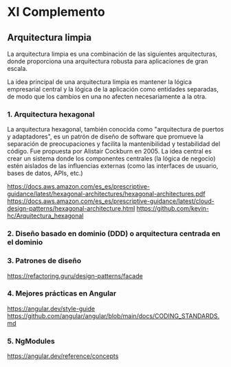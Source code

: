 # XI Complemento

## Arquitectura limpia
La arquitectura limpia  es una combinación de las siguientes arquitecturas, donde proporciona una arquitectura robusta para aplicaciones de gran escala.

La idea principal de una arquitectura limpia es mantener la lógica empresarial central y la lógica de la aplicación como entidades separadas, de modo que los cambios en una no afecten necesariamente a la otra.

### 1. Arquitectura hexagonal
La arquitectura hexagonal, también conocida como "arquitectura de puertos y adaptadores",  es un patrón de diseño de software que promueve la separación de preocupaciones y facilita la mantenibilidad y testabilidad del código.  Fue propuesta por Alistair Cockburn en 2005. La idea central es crear un sistema donde los componentes centrales (la lógica de negocio) estén aislados de las influencias externas (como las interfaces de usuario, bases de datos, APIs, etc.)

https://docs.aws.amazon.com/es_es/prescriptive-guidance/latest/hexagonal-architectures/hexagonal-architectures.pdf
https://docs.aws.amazon.com/es_es/prescriptive-guidance/latest/cloud-design-patterns/hexagonal-architecture.html
https://github.com/kevin-hc/Arquitectura_hexagonal

### 2. Diseño basado en dominio (DDD) o arquitectura centrada en el dominio

### 3. Patrones de diseño

https://refactoring.guru/design-patterns/facade

### 4. Mejores prácticas en Angular

https://angular.dev/style-guide
https://github.com/angular/angular/blob/main/docs/CODING_STANDARDS.md

### 5. NgModules

https://angular.dev/reference/concepts

<!--stackedit_data:
eyJoaXN0b3J5IjpbMTc2NzY1MjYzMCwxMDg5MTczMDEyLC05Mz
E0MzEwMSwtODY1MjIzNTU3LC05OTQwNTE1NTAsMzQyMzk2MDE1
LDEwMDcwNDI3NjddfQ==
-->